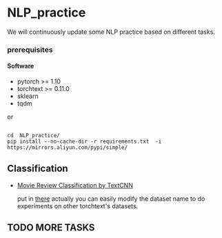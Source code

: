 # NLP_practice

We will continuously  update some NLP practice based on different tasks.

### prerequisites

#### Software

- pytorch >= 1.10
- torchtext >= 0.11.0
- sklearn
- tqdm

or

```

cd  NLP_practice/
pip install --no-cache-dir -r requirements.txt  -i https://mirrors.aliyun.com/pypi/simple/

```


## Classification


- [Movie Review Classification by TextCNN](./kg_practice/L3/README.md)
  
  put in [there](./kg_practice/L3/README.md) 
  actually you can easily modify the dataset name to do experiments on other torchtext's datasets.
  

## TODO MORE TASKS